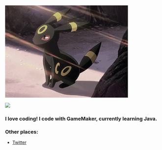 <p align="left">
    <img src="tenor (1).gif" alt="Cool Umbreon GIF">
</p>

![](https://komarev.com/ghpvc/?username=Alphyyyy&color=blue)

### I love coding! I code with GameMaker, currently learning Java. ###

### Other places: ###

- <a rel="me" href="https://twitter.com/Alphyyyyyyyy">Twitter</a>
<!---
Alphyyyy/Alphyyyy is a ✨ special ✨ repository because its `README.md` (this file) appears on your GitHub profile.
You can click the Preview link to take a look at your changes.
--->
